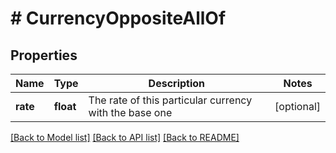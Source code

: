 # # CurrencyOppositeAllOf

## Properties

Name | Type | Description | Notes
------------ | ------------- | ------------- | -------------
**rate** | **float** | The rate of this particular currency with the base one | [optional] 

[[Back to Model list]](../../README.md#documentation-for-models) [[Back to API list]](../../README.md#documentation-for-api-endpoints) [[Back to README]](../../README.md)


